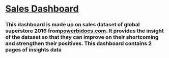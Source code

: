 # [Sales Dashboard](https://app.powerbi.com/view?r=eyJrIjoiYjU0NjZiZjAtNTBiNS00Y2E2LTlmNjItNzIyNWU4ZGUwY2UzIiwidCI6Ijg5M2VlMDNiLTdjYzAtNDhkZi04NjM2LWFiNzE1MzU5MmFlYiJ9)

### This dashboard is made up on sales dataset of global superstore 2016 from[powerbidocs.com](https://powerbidocs.com/). It provides the insight of the dataset so that they can improve on their shortcoming and strengthen their positives. This dashboard contains 2 pages of insights data


